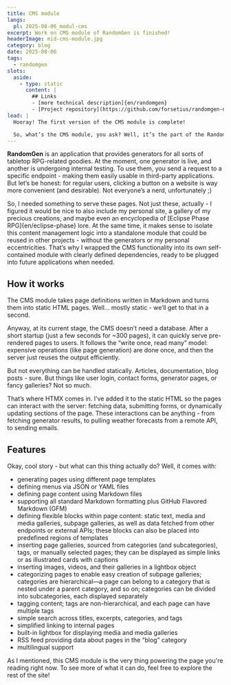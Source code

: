 ```yaml
---
title: CMS module
langs:
  pl: 2025-08-06_modul-cms
excerpt: Work on CMS module of RandomGen is finished!
headerImage: mid-cms-module.jpg
category: blog
date: 2025-08-06
tags:
  - randomgen
slots:
  aside:
    - type: static
      content: |
        ## Links
        - [more technical description]{en/randomgen}
        - [Project repository](https://github.com/forsetius/randomgen-nest2)
lead: |
  Hooray! The first version of the CMS module is complete!

  So, what’s the CMS module, you ask? Well, it’s the part of the RandomGen application that’s letting you read this page right now :)
---
```

**RandomGen** is an application that provides generators for all sorts of tabletop RPG-related goodies. At the moment, one generator is live, and another is undergoing internal testing. To use them, you send a request to a specific endpoint - making them easily usable in third-party applications. But let’s be honest: for regular users, clicking a button on a website is way more convenient (and desirable). Not everyone’s a nerd, unfortunately ;)

So, I needed something to serve these pages. Not just these, actually - I figured it would be nice to also include my personal site, a gallery of my precious creations, and maybe even an encyclopedia of [Eclipse Phase RPG]{en/eclipse-phase} lore.
At the same time, it makes sense to isolate this content management logic into a standalone module that could be reused in other projects - without the generators or my personal eccentricities. That’s why I wrapped the CMS functionality into its own self-contained module with clearly defined dependencies, ready to be plugged into future applications when needed.

## How it works
The CMS module takes page definitions written in Markdown and turns them into static HTML pages. Well… mostly static - we’ll get to that in a second.

Anyway, at its current stage, the CMS doesn’t need a database. After a short startup (just a few seconds for ~300 pages), it can quickly serve pre-rendered pages to users. It follows the “write once, read many” model: expensive operations (like page generation) are done once, and then the server just reuses the output efficiently.

But not everything can be handled statically. Articles, documentation, blog posts - sure. But things like user login, contact forms, generator pages, or fancy galleries? Not so much.

That’s where HTMX comes in. I’ve added it to the static HTML so the pages can interact with the server: fetching data, submitting forms, or dynamically updating sections of the page. These interactions can be anything - from fetching generator results, to pulling weather forecasts from a remote API, to sending emails.

## Features
Okay, cool story - but what can this thing actually do? Well, it comes with:

* generating pages using different page templates
* defining menus via JSON or YAML files
* defining page content using Markdown files
* supporting all standard Markdown formatting plus GitHub Flavored Markdown (GFM)
* defining flexible blocks within page content: static text, media and media galleries, subpage galleries, as well as data fetched from other endpoints or external APIs; these blocks can also be placed into predefined regions of templates
* inserting page galleries, sourced from categories (and subcategories), tags, or manually selected pages; they can be displayed as simple links or as illustrated cards with captions
* inserting images, videos, and their galleries in a lightbox object
* categorizing pages to enable easy creation of subpage galleries; categories are hierarchical—a page can belong to a category that is nested under a parent category, and so on; categories can be divided into subcategories, each displayed separately
* tagging content; tags are non-hierarchical, and each page can have multiple tags
* simple search across titles, excerpts, categories, and tags
* simplified linking to internal pages
* built-in lightbox for displaying media and media galleries
* RSS feed providing data about pages in the “blog” category
* multilingual support

As I mentioned, this CMS module is the very thing powering the page you're reading right now. To see more of what it can do, feel free to explore the rest of the site!

